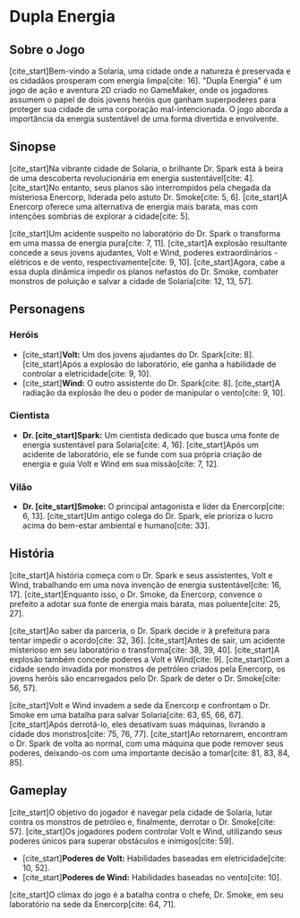 # Dupla Energia

## Sobre o Jogo

[cite_start]Bem-vindo a Solaria, uma cidade onde a natureza é preservada e os cidadãos prosperam com energia limpa[cite: 16]. "Dupla Energia" é um jogo de ação e aventura 2D criado no GameMaker, onde os jogadores assumem o papel de dois jovens heróis que ganham superpoderes para proteger sua cidade de uma corporação mal-intencionada. O jogo aborda a importância da energia sustentável de uma forma divertida e envolvente.

## Sinopse

[cite_start]Na vibrante cidade de Solaria, o brilhante Dr. Spark está à beira de uma descoberta revolucionária em energia sustentável[cite: 4]. [cite_start]No entanto, seus planos são interrompidos pela chegada da misteriosa Enercorp, liderada pelo astuto Dr. Smoke[cite: 5, 6]. [cite_start]A Enercorp oferece uma alternativa de energia mais barata, mas com intenções sombrias de explorar a cidade[cite: 5].

[cite_start]Um acidente suspeito no laboratório do Dr. Spark o transforma em uma massa de energia pura[cite: 7, 11]. [cite_start]A explosão resultante concede a seus jovens ajudantes, Volt e Wind, poderes extraordinários - elétricos e de vento, respectivamente[cite: 9, 10]. [cite_start]Agora, cabe a essa dupla dinâmica impedir os planos nefastos do Dr. Smoke, combater monstros de poluição e salvar a cidade de Solaria[cite: 12, 13, 57].

## Personagens

### Heróis

* [cite_start]**Volt:** Um dos jovens ajudantes do Dr. Spark[cite: 8]. [cite_start]Após a explosão do laboratório, ele ganha a habilidade de controlar a eletricidade[cite: 9, 10].
* [cite_start]**Wind:** O outro assistente do Dr. Spark[cite: 8]. [cite_start]A radiação da explosão lhe deu o poder de manipular o vento[cite: 9, 10].

### Cientista

* **Dr. [cite_start]Spark:** Um cientista dedicado que busca uma fonte de energia sustentável para Solaria[cite: 4, 16]. [cite_start]Após um acidente de laboratório, ele se funde com sua própria criação de energia e guia Volt e Wind em sua missão[cite: 7, 12].

### Vilão

* **Dr. [cite_start]Smoke:** O principal antagonista e líder da Enercorp[cite: 6, 13]. [cite_start]Um antigo colega do Dr. Spark, ele prioriza o lucro acima do bem-estar ambiental e humano[cite: 33].

## História

[cite_start]A história começa com o Dr. Spark e seus assistentes, Volt e Wind, trabalhando em uma nova invenção de energia sustentável[cite: 16, 17]. [cite_start]Enquanto isso, o Dr. Smoke, da Enercorp, convence o prefeito a adotar sua fonte de energia mais barata, mas poluente[cite: 25, 27].

[cite_start]Ao saber da parceria, o Dr. Spark decide ir à prefeitura para tentar impedir o acordo[cite: 32, 36]. [cite_start]Antes de sair, um acidente misterioso em seu laboratório o transforma[cite: 38, 39, 40]. [cite_start]A explosão também concede poderes a Volt e Wind[cite: 9]. [cite_start]Com a cidade sendo invadida por monstros de petróleo criados pela Enercorp, os jovens heróis são encarregados pelo Dr. Spark de deter o Dr. Smoke[cite: 56, 57].

[cite_start]Volt e Wind invadem a sede da Enercorp e confrontam o Dr. Smoke em uma batalha para salvar Solaria[cite: 63, 65, 66, 67]. [cite_start]Após derrotá-lo, eles desativam suas máquinas, livrando a cidade dos monstros[cite: 75, 76, 77]. [cite_start]Ao retornarem, encontram o Dr. Spark de volta ao normal, com uma máquina que pode remover seus poderes, deixando-os com uma importante decisão a tomar[cite: 81, 83, 84, 85].

## Gameplay

[cite_start]O objetivo do jogador é navegar pela cidade de Solaria, lutar contra os monstros de petróleo e, finalmente, derrotar o Dr. Smoke[cite: 57]. [cite_start]Os jogadores podem controlar Volt e Wind, utilizando seus poderes únicos para superar obstáculos e inimigos[cite: 59].

* [cite_start]**Poderes de Volt:** Habilidades baseadas em eletricidade[cite: 10, 52].
* [cite_start]**Poderes de Wind:** Habilidades baseadas no vento[cite: 10].

[cite_start]O clímax do jogo é a batalha contra o chefe, Dr. Smoke, em seu laboratório na sede da Enercorp[cite: 64, 71].
